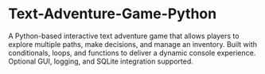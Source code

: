 # Text-Adventure-Game-Python
A Python-based interactive text adventure game that allows players to explore multiple paths, make decisions, and manage an inventory. Built with conditionals, loops, and functions to deliver a dynamic console experience. Optional GUI, logging, and SQLite integration supported.
